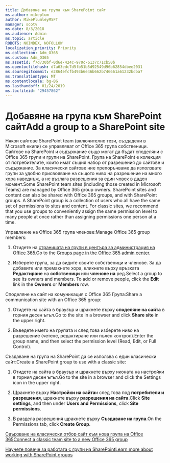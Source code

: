```yaml
---
title: Добавяне на група към SharePoint сайт
ms.author: mikeplum
author: MikePlumleyMSFT
manager: scotv
ms.date: 8/3/2018
ms.audience: Admin
ms.topic: article
ROBOTS: NOINDEX, NOFOLLOW
localization_priority: Priority
ms.collection: Adm_O365
ms.custom: Adm_O365
ms.assetid: f7d730bf-0d6e-424c-970c-6137c71cb50b
ms.openlocfilehash: d7a63edc7d5fb51b5d92549d96b62854dbee2031
ms.sourcegitcommit: e2864efcfb493b6e46b662b746661a61232bdba7
ms.translationtype: MT
ms.contentlocale: bg-BG
ms.lasthandoff: 01/24/2019
ms.locfileid: "29457862"
---
```

# <a name="add-a-group-to-a-sharepoint-site"></a><span data-ttu-id="5da69-102">Добавяне на група към SharePoint сайт</span><span class="sxs-lookup"><span data-stu-id="5da69-102">Add a group to a SharePoint site</span></span>

<span data-ttu-id="5da69-p101">Някои сайтове SharePoint team (включително тези, създадени в Microsoft екипи) се управляват от Office 365 група собственици. Сайтове на SharePoint и съдържание също могат да бъдат споделяни с Office 365 групи и групи на SharePoint. Група на SharePoint е колекция от потребителите, които имат същия набор от разрешения до сайтове и съдържание. За класически сайтове ние препоръчваме да използвате групи за удобно присвояване на същото ниво на разрешение на много хора наведнъж, а не възлага разрешения за един човек в даден момент.</span><span class="sxs-lookup"><span data-stu-id="5da69-p101">Some SharePoint team sites (including those created in Microsoft Teams) are managed by Office 365 group owners. SharePoint sites and content can also be shared with Office 365 groups, and with SharePoint groups. A SharePoint group is a collection of users who all have the same set of permissions to sites and content. For classic sites, we recommend that you use groups to conveniently assign the same permission level to many people at once rather than assigning permissions one person at a time.</span></span>
  
<span data-ttu-id="5da69-107">Управление на Office 365 група членове:</span><span class="sxs-lookup"><span data-stu-id="5da69-107">Manage Office 365 group members:</span></span>
  
1. <span data-ttu-id="5da69-108">Отидете на [страницата на групи в центъра за администрация на Office 365](https://portal.office.com/adminportal/home#/groups).</span><span class="sxs-lookup"><span data-stu-id="5da69-108">Go to the [Groups page in the Office 365 admin center](https://portal.office.com/adminportal/home#/groups).</span></span>
    
2. <span data-ttu-id="5da69-p102">Изберете група, за да видите своите собственици и членове. За да добавите или премахнете хора, кликнете върху връзката **Редактиране** на **собственици** или **членове на** ред.</span><span class="sxs-lookup"><span data-stu-id="5da69-p102">Select a group to see its owners and members. To add or remove people, click the **Edit** link in the **Owners** or **Members** row.</span></span> 
    
<span data-ttu-id="5da69-111">Споделяне на сайт на комуникация с Office 365 Група:</span><span class="sxs-lookup"><span data-stu-id="5da69-111">Share a communication site with an Office 365 group:</span></span>
  
1. <span data-ttu-id="5da69-112">Отидете на сайта в браузър и щракнете върху **споделяне на сайта** в горния десен ъгъл.</span><span class="sxs-lookup"><span data-stu-id="5da69-112">Go to the site in a browser and click **Share site** in the upper right.</span></span> 
    
2. <span data-ttu-id="5da69-113">Въведете името на групата и след това изберете ниво на разрешение (четене, редактиране или пълен контрол).</span><span class="sxs-lookup"><span data-stu-id="5da69-113">Enter the group name, and then select the permission level (Read, Edit, or Full Control).</span></span>
    
<span data-ttu-id="5da69-114">Създаване на група на SharePoint да се използва с един класически сайт:</span><span class="sxs-lookup"><span data-stu-id="5da69-114">Create a SharePoint group to use with a classic site:</span></span>
  
1. <span data-ttu-id="5da69-115">Отидете на сайта в браузър и щракнете върху иконата на настройки в горния десен ъгъл.</span><span class="sxs-lookup"><span data-stu-id="5da69-115">Go to the site in a browser and click the Settings icon in the upper right.</span></span>
    
2. <span data-ttu-id="5da69-116">Щракнете върху **Настройки на сайта**и след това под **потребители и разрешения**, щракнете върху **разрешения на сайта**.</span><span class="sxs-lookup"><span data-stu-id="5da69-116">Click **Site settings**, and then under **Users and Permissions**, click **Site permissions**.</span></span>
    
3. <span data-ttu-id="5da69-117">В раздела разрешения щракнете върху **Създаване на група**.</span><span class="sxs-lookup"><span data-stu-id="5da69-117">On the Permissions tab, click **Create Group**.</span></span>
    
[<span data-ttu-id="5da69-118">Свързване на класически отбор сайт към нова група на Office 365</span><span class="sxs-lookup"><span data-stu-id="5da69-118">Connect a classic team site to a new Office 365 group</span></span>](https://go.microsoft.com/fwlink/?linkid=2008654)
  
[<span data-ttu-id="5da69-119">Научете повече за работата с групи на SharePoint</span><span class="sxs-lookup"><span data-stu-id="5da69-119">Learn more about working with SharePoint groups</span></span>](https://go.microsoft.com/fwlink/?linkid=874658)
  

